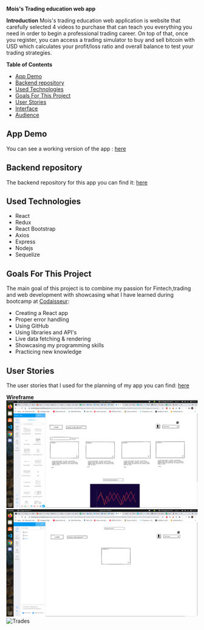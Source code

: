 **Mois's Trading education web app**

**Introduction**
Mois's trading education web application is website that carefully selected 4 videos to purchase that can teach you everything you need in order to begin a professional trading career. On top of that, once you register, you can access a trading simulator to buy and sell bitcoin with USD which calculates your profit/loss ratio and overall balance to test your trading strategies.

**Table of Contents**

- [App Demo](#app-demo)
- [Backend repository](#backend-repository)
- [Used Technologies](#used-technologies)
- [Goals For This Project](#goals-for-this-project)
- [User Stories](#user-stories)
- [Interface](#interface)
- [Audience](#audience)

## App Demo

You can see a working version of the app : [here](https://cranky-shaw-d34540.netlify.app/)

## Backend repository

The backend repository for this app you can find it: [here](https://github.com/mbessalle/trading-education-app-backend)

## Used Technologies

- React
- Redux
- React Bootstrap
- Axios
- Express
- Nodejs
- Sequelize

## Goals For This Project

The main goal of this project is to combine my passion for Fintech,trading and web development with showcasing what I have learned during bootcamp at [Codaisseur](https://codaisseur.com/):
 - Creating a React app
 - Proper error handling
 - Using GitHub
 - Using libraries and API's
 - Live data fetching & rendering
 - Showcasing my programming skills
 - Practicing new knowledge

## User Stories

The user stories that I used for the planning of my app you can find: [here](https://github.com/mbessalle/trading-education-app-backend/projects/1)

**Wireframe**
![Homepage](https://github.com/mbessalle/trading-education-app-frontend/blob/master/images/Screenshot%20from%202020-06-30%2015-32-40.png)
![courses](https://github.com/mbessalle/trading-education-app-frontend/blob/master/images/Screenshot%20from%202020-06-30%2015-34-47.png)
![Trades]()
